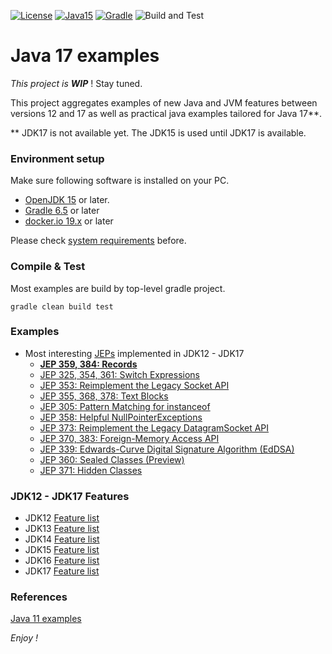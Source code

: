 [![License](https://img.shields.io/badge/License-Apache%202.0-blue.svg)](https://opensource.org/licenses/Apache-2.0)
[![Java15](https://img.shields.io/badge/java-15-blue)](https://img.shields.io/badge/java-15-blue)
[![Gradle](https://img.shields.io/badge/gradle-v6.5-blue)](https://img.shields.io/badge/gradle-v6.5-blue)
![Build and Test](https://github.com/jveverka/java-17-examples/workflows/Build%20and%20Test/badge.svg)

# Java 17 examples

*This project is __WIP__* ! Stay tuned.

This project aggregates examples of new Java and JVM features between versions 12 and 17 
as well as practical java examples tailored for Java 17**.

** JDK17 is not available yet. The JDK15 is used until JDK17 is available.

### Environment setup
Make sure following software is installed on your PC.
* [OpenJDK 15](https://adoptopenjdk.net/releases.html?variant=openjdk15&jvmVariant=hotspot) or later.
* [Gradle 6.5](https://gradle.org/install/) or later
* [docker.io 19.x](https://www.docker.com/) or later 

Please check [system requirements](docs/system-requirements.md) before. 

### Compile & Test
Most examples are build by top-level gradle project.
```
gradle clean build test
```

### Examples
* Most interesting [JEPs](http://openjdk.java.net/jeps/1) implemented in JDK12 - JDK17
  * [__JEP 359, 384: Records__](jep-examples/jep-384_records)
  * [JEP 325, 354, 361: Switch Expressions](https://openjdk.java.net/jeps/361)
  * [JEP 353: Reimplement the Legacy Socket API](https://openjdk.java.net/jeps/353)
  * [JEP 355, 368, 378: Text Blocks](https://openjdk.java.net/jeps/378)
  * [JEP 305: Pattern Matching for instanceof](https://openjdk.java.net/jeps/305)
  * [JEP 358: Helpful NullPointerExceptions](https://openjdk.java.net/jeps/358)
  * [JEP 373: Reimplement the Legacy DatagramSocket API](https://openjdk.java.net/jeps/373)
  * [JEP 370, 383: Foreign-Memory Access API](https://openjdk.java.net/jeps/383)
  * [JEP 339: Edwards-Curve Digital Signature Algorithm (EdDSA)](https://openjdk.java.net/jeps/339)
  * [JEP 360: Sealed Classes (Preview)](https://openjdk.java.net/jeps/360)
  * [JEP 371: Hidden Classes](https://openjdk.java.net/jeps/371)

### JDK12 - JDK17 Features
* JDK12 [Feature list](https://openjdk.java.net/projects/jdk/12/)
* JDK13 [Feature list](https://openjdk.java.net/projects/jdk/13/)
* JDK14 [Feature list](https://openjdk.java.net/projects/jdk/14/)
* JDK15 [Feature list](https://openjdk.java.net/projects/jdk/15/)
* JDK16 [Feature list](https://openjdk.java.net/projects/jdk/16/)
* JDK17 [Feature list](https://openjdk.java.net/projects/jdk/17/)

### References
[Java 11 examples](https://github.com/jveverka/java-11-examples) 

_Enjoy !_ 
